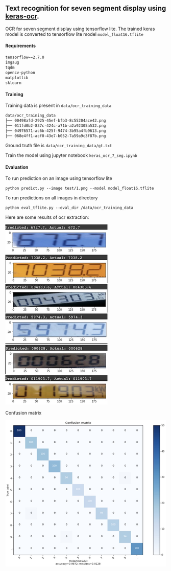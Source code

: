 ## Text recognition for seven segment display using [keras-ocr](https://github.com/faustomorales/keras-ocr).

OCR for seven segment display using tensorflow lite. 
The trained keras model is converted to tensorflow lite model `model_float16.tflite`

#### Requirements
```
tensorflow==2.7.0
imgaug
tqdm
opencv-python
matplotlib
sklearn
```

#### Training
Training data is present in `data/ocr_training_data`
```console
data/ocr_training_data
├── 00498afd-2925-45ef-bfb3-8c55204ace42.png
├── 011fd0b2-837c-424c-a71b-a2a92305a532.png
├── 04976571-ac6b-425f-9474-3b95a4fb9613.png
├── 068e4ff1-acf0-43e7-b052-7a59a9c3f87b.png
```
Ground truth file is `data/ocr_training_data/gt.txt`

Train the model using jupyter notebook `keras_ocr_7_seg.ipynb`

#### Evaluation
To run prediction on an image using tensorflow lite
```console
python predict.py --image test/1.png --model model_float16.tflite
```

To run predictions on all images in directory
```console
python eval_tflite.py --eval_dir /data/ocr_training_data
```

Here are some results of ocr extraction:

![](results/1.jpg) ![](results/2.jpg) ![](results/3.jpg)
![](results/4.jpg) ![](results/5.jpg) ![](results/6.jpg)

Confusion matrix

![](results/cm.jpg)

